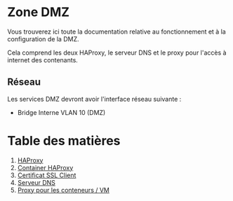 # Zone DMZ
Vous trouverez ici toute la documentation relative au fonctionnement et à la configuration de la DMZ.

Cela comprend les deux HAProxy, le serveur DNS et le proxy pour l'accès à internet des contenants.

## Réseau
Les services DMZ devront avoir l'interface réseau suivante :
- Bridge Interne VLAN 10 (DMZ)

# Table des matières
1. [HAProxy](haproxy)
  1. [Container HAProxy](haproxy/haproxy.md)
  2. [Certificat SSL Client](haproxy/certificat_ssl_client.md)
2. [Serveur DNS](dns.md)
3. [Proxy pour les conteneurs / VM](proxy_interne.md)
